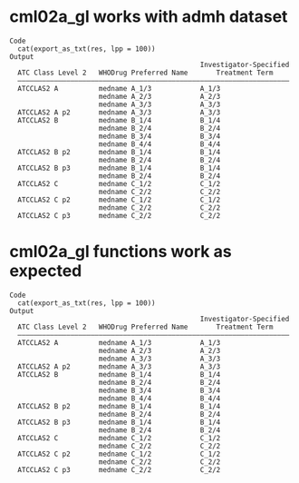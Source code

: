 # cml02a_gl works with admh dataset

    Code
      cat(export_as_txt(res, lpp = 100))
    Output
                                                   Investigator-Specified
      ATC Class Level 2   WHODrug Preferred Name       Treatment Term    
      ———————————————————————————————————————————————————————————————————
      ATCCLAS2 A          medname A_1/3            A_1/3                 
                          medname A_2/3            A_2/3                 
                          medname A_3/3            A_3/3                 
      ATCCLAS2 A p2       medname A_3/3            A_3/3                 
      ATCCLAS2 B          medname B_1/4            B_1/4                 
                          medname B_2/4            B_2/4                 
                          medname B_3/4            B_3/4                 
                          medname B_4/4            B_4/4                 
      ATCCLAS2 B p2       medname B_1/4            B_1/4                 
                          medname B_2/4            B_2/4                 
      ATCCLAS2 B p3       medname B_1/4            B_1/4                 
                          medname B_2/4            B_2/4                 
      ATCCLAS2 C          medname C_1/2            C_1/2                 
                          medname C_2/2            C_2/2                 
      ATCCLAS2 C p2       medname C_1/2            C_1/2                 
                          medname C_2/2            C_2/2                 
      ATCCLAS2 C p3       medname C_2/2            C_2/2                 

# cml02a_gl functions work as expected

    Code
      cat(export_as_txt(res, lpp = 100))
    Output
                                                   Investigator-Specified
      ATC Class Level 2   WHODrug Preferred Name       Treatment Term    
      ———————————————————————————————————————————————————————————————————
      ATCCLAS2 A          medname A_1/3            A_1/3                 
                          medname A_2/3            A_2/3                 
                          medname A_3/3            A_3/3                 
      ATCCLAS2 A p2       medname A_3/3            A_3/3                 
      ATCCLAS2 B          medname B_1/4            B_1/4                 
                          medname B_2/4            B_2/4                 
                          medname B_3/4            B_3/4                 
                          medname B_4/4            B_4/4                 
      ATCCLAS2 B p2       medname B_1/4            B_1/4                 
                          medname B_2/4            B_2/4                 
      ATCCLAS2 B p3       medname B_1/4            B_1/4                 
                          medname B_2/4            B_2/4                 
      ATCCLAS2 C          medname C_1/2            C_1/2                 
                          medname C_2/2            C_2/2                 
      ATCCLAS2 C p2       medname C_1/2            C_1/2                 
                          medname C_2/2            C_2/2                 
      ATCCLAS2 C p3       medname C_2/2            C_2/2                 

